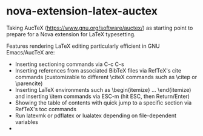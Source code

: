 # nova-extension-latex-auctex
Taking AucTeX (https://www.gnu.org/software/auctex/) as starting point to prepare for a Nova extension for LaTeX typesetting.

Features rendering LaTeX editing particularly efficient in GNU Emacs/AucTeX are:

* Inserting sectioning commands via C-c C-s
* Inserting references from associated BibTeX files via RefTeX's cite commands (customizable to different \citeX commands such as \citep or \parencite)
* Inserting LaTeX environments such as \begin{itemize} ... \end{itemize) and inserting \item commands via ESC-m (hit ESC, then Return/Enter)
* Showing the table of contents with quick jump to a specific section via RefTeX's toc commands
* Run latexmk or pdflatex or lualatex depending on file-dependent variables 
* 
